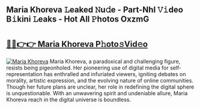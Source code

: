 ## Maria Khoreva 𝙻eaked 𝙽u𝚍e - Part-NhI 𝚅𝚒deo B𝚒kini 𝙻eaks - Hot All 𝙿hotos OxzmG

# <h2><a href="http://ld2xucr.urlbe.top/?page=Maria+Khoreva">🔗🔗👉👉 Maria Khoreva P𝚑oto𝚜Vid𝚎o</a></h2>

[![Maria Khoreva](https://i.imgur.com/eBuTRDB.gif)](http://ld2xucr.urlbe.top/?page=Maria+Khoreva)
Maria Khoreva, a paradoxical and challenging figure, resists being pigeonholed. Her pioneering use of digital media for self-representation has enthralled and infuriated viewers, igniting debates on morality, artistic expression, and the evolving nature of online communities. Though her future plans are unclear, her role in redefining the digital sphere is unquestionable. With an unwavering spirit and undeniable allure, Maria Khoreva reach in the digital universe is boundless.
